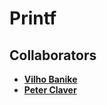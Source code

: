 # Printf


## Collaborators
* **[Vilho Banike](https://github.com/codyngpriest)**
* **[Peter Claver](https://github.com/Limitless-Kode)**
